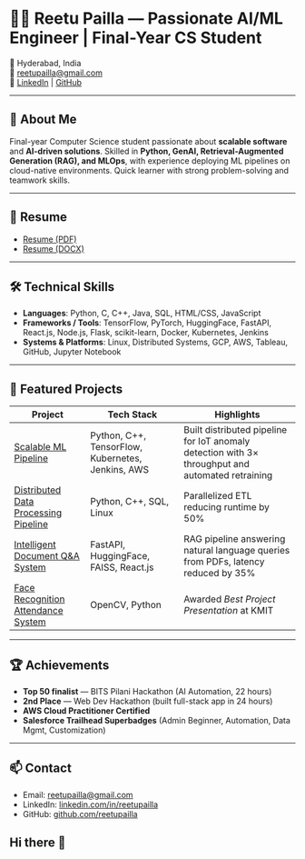 # 👩‍💻 Reetu Pailla — Passionate AI/ML Engineer | Final-Year CS Student

📍 Hyderabad, India  
📧 [reetupailla@gmail.com](mailto:reetupailla@gmail.com)  
🔗 [LinkedIn](https://www.linkedin.com/in/reetupailla) | [GitHub](https://github.com/reetupailla)

---

## 🚀 About Me
Final-year Computer Science student passionate about **scalable software** and **AI-driven solutions**. Skilled in **Python, GenAI, Retrieval-Augmented Generation (RAG), and MLOps**, with experience deploying ML pipelines on cloud-native environments. Quick learner with strong problem-solving and teamwork skills.

---

## 📄 Resume
- [Resume (PDF)](resume/ReetuPaillaaa.pdf)  
- [Resume (DOCX)](resume/resume.docx)  

---

## 🛠 Technical Skills
- **Languages**: Python, C, C++, Java, SQL, HTML/CSS, JavaScript  
- **Frameworks / Tools**: TensorFlow, PyTorch, HuggingFace, FastAPI, React.js, Node.js, Flask, scikit-learn, Docker, Kubernetes, Jenkins  
- **Systems & Platforms**: Linux, Distributed Systems, GCP, AWS, Tableau, GitHub, Jupyter Notebook  

---

## 📂 Featured Projects
| Project | Tech Stack | Highlights |
|---|---|---|
| [Scalable ML Pipeline](projects/scalable-ml-pipeline) | Python, C++, TensorFlow, Kubernetes, Jenkins, AWS | Built distributed pipeline for IoT anomaly detection with 3× throughput and automated retraining |
| [Distributed Data Processing Pipeline](projects/distributed-etl) | Python, C++, SQL, Linux | Parallelized ETL reducing runtime by 50% |
| [Intelligent Document Q&A System](projects/intelligent-doc-qa) | FastAPI, HuggingFace, FAISS, React.js | RAG pipeline answering natural language queries from PDFs, latency reduced by 35% |
| [Face Recognition Attendance System](projects/face-recognition) | OpenCV, Python | Awarded *Best Project Presentation* at KMIT |

---

## 🏆 Achievements
- **Top 50 finalist** — BITS Pilani Hackathon (AI Automation, 22 hours)  
- **2nd Place** — Web Dev Hackathon (built full-stack app in 24 hours)  
- **AWS Cloud Practitioner Certified**  
- **Salesforce Trailhead Superbadges** (Admin Beginner, Automation, Data Mgmt, Customization)  

---

## 📫 Contact
- Email: [reetupailla@gmail.com](mailto:reetupailla@gmail.com)  
- LinkedIn: [linkedin.com/in/reetupailla](https://www.linkedin.com/in/reetupailla)  
- GitHub: [github.com/reetupailla](https://github.com/reetupailla)  
## Hi there 👋

<!--
**ReetuPailla/ReetuPailla** is a ✨ _special_ ✨ repository because its `README.md` (this file) appears on your GitHub profile.

Here are some ideas to get you started:

- 🔭 I’m currently working on ...
- 🌱 I’m currently learning ...
- 👯 I’m looking to collaborate on ...
- 🤔 I’m looking for help with ...
- 💬 Ask me about ...
- 📫 How to reach me: ...
- 😄 Pronouns: ...
- ⚡ Fun fact: ...
-->
